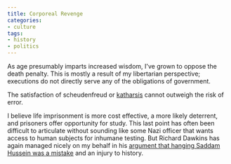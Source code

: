 ```yaml
---
title: Corporeal Revenge
categories:
- culture
tags:
- history
- politics
---
```


As age presumably imparts increased wisdom, I've grown to oppose the death penalty.  This is mostly a result of my libertarian perspective; executions do not directly serve any of the obligations of government.

The satisfaction of scheudenfreud or [katharsis][1] cannot outweigh the risk of error.

I believe life imprisonment is more cost effective, a more likely deterrent, and prisoners offer opportunity for study.  This last point has often been difficult to articulate without sounding like some Nazi officer that wants access to human subjects for inhumane testing.  But Richard Dawkins has again managed nicely on my behalf in his [argument that hanging Saddam Hussein was a mistake][2] and an injury to history.

   [1]: http://www.freerepublic.com/forum/a3b9051097110.htm
   [2]: http://richarddawkins.net/article,482,n,n

